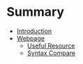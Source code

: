 # Summary

* [Introduction](README.md)
* [Webpage](chapter1.md)
   * [Useful Resource](11_useful_resource.md)
   * [Syntax Compare](12_syntax_compare.md)

